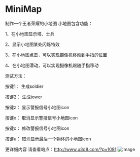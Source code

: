 # MiniMap
制作一个王者荣耀的小地图
小地图包含功能：

1、在小地图显示塔、士兵

2、显示小地图某处闪烁特效

3、在小地图点击，可以实现摄像机移动到手指的位置

4、在小地图滑动，可以实现摄像机跟随手指移动

测试方法：

按键1： 生成soldier

按键2： 生成tower

按键z： 显示警报信号小地图icon

按键x： 取消显示警报信号小地图icon

按键c： 修改警报信号小地图icon

按键u： 取消显示最后一个物体的小地图icon

更详细内容 请查看站点：http://www.u3d8.com/?p=1081
![image](http://www.u3d8.com/wp-content/uploads/2017/04/%E5%B0%8F%E5%9C%B0%E5%9B%BE%E6%98%BE%E7%A4%BAicon.gif)
